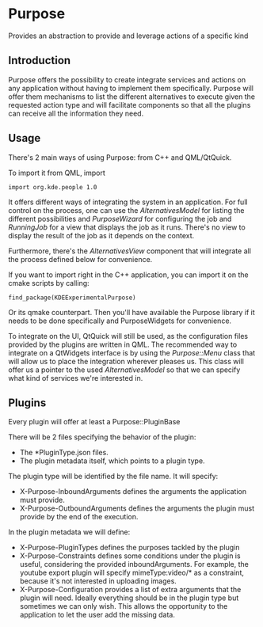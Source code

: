 # Purpose

Provides an abstraction to provide and leverage actions of a specific kind

## Introduction

Purpose offers the possibility to create integrate services and actions on
any application without having to implement them specifically. Purpose will
offer them mechanisms to list the different alternatives to execute given the
requested action type and will facilitate components so that all the plugins
can receive all the information they need.

## Usage

There's 2 main ways of using Purpose: from C++ and QML/QtQuick.

To import it from QML, import

    import org.kde.people 1.0

It offers different ways of integrating the system in an application. For full
control on the process, one can use the *AlternativesModel* for listing the
different possibilities and *PurposeWizard* for configuring the job and
*RunningJob* for a view that displays the job as it runs. There's no view
to display the result of the job as it depends on the context.

Furthermore, there's the *AlternativesView* component that will integrate all the
process defined below for convenience.


If you want to import right in the C++ application, you can import it on the
cmake scripts by calling:

    find_package(KDEExperimentalPurpose)

Or its qmake counterpart. Then you'll have available the Purpose library if it
needs to be done specifically and PurposeWidgets for convenience.

To integrate on the UI, QtQuick will still be used, as the configuration files
provided by the plugins are written in QML. The recommended way to integrate
on a QtWidgets interface is by using the *Purpose::Menu* class that will allow
us to place the integration wherever pleases us. This class will offer us
a pointer to the used *AlternativesModel* so that we can specify what kind of
services we're interested in.

## Plugins

Every plugin will offer at least a Purpose::PluginBase

There will be 2 files specifying the behavior of the plugin:
* The *PluginType.json files.
* The plugin metadata itself, which points to a plugin type.

The plugin type will be identified by the file name. It will specify:
* X-Purpose-InboundArguments defines the arguments the application must provide.
* X-Purpose-OutboundArguments defines the arguments the plugin must provide by
the end of the execution.

In the plugin metadata we will define:
* X-Purpose-PluginTypes defines the purposes tackled by the plugin
* X-Purpose-Constraints defines some conditions under the plugin is useful, considering
the provided inboundArguments. For example, the youtube export plugin will specify
mimeType:video/* as a constraint, because it's not interested in uploading images.
* X-Purpose-Configuration provides a list of extra arguments that the plugin will need.
Ideally everything should be in the plugin type but sometimes we can only wish. This allows
the opportunity to the application to let the user add the missing data.

